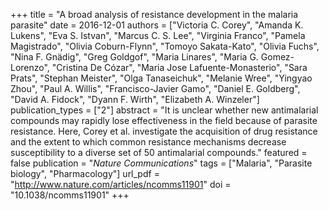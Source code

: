 +++
title = "A broad analysis of resistance development in the malaria parasite"
date = 2016-12-01
authors = ["Victoria C. Corey", "Amanda K. Lukens", "Eva S. Istvan", "Marcus C. S. Lee", "Virginia Franco", "Pamela Magistrado", "Olivia Coburn-Flynn", "Tomoyo Sakata-Kato", "Olivia Fuchs", "Nina F. Gnädig", "Greg Goldgof", "Maria Linares", "Maria G. Gomez-Lorenzo", "Cristina De Cózar", "Maria Jose Lafuente-Monasterio", "Sara Prats", "Stephan Meister", "Olga Tanaseichuk", "Melanie Wree", "Yingyao Zhou", "Paul A. Willis", "Francisco-Javier Gamo", "Daniel E. Goldberg", "David A. Fidock", "Dyann F. Wirth", "Elizabeth A. Winzeler"]
publication_types = ["2"]
abstract = "It is unclear whether new antimalarial compounds may rapidly lose effectiveness in the field because of parasite resistance. Here, Corey et al. investigate the acquisition of drug resistance and the extent to which common resistance mechanisms decrease susceptibility to a diverse set of 50 antimalarial compounds."
featured = false
publication = "*Nature Communications*"
tags = ["Malaria", "Parasite biology", "Pharmacology"]
url_pdf = "http://www.nature.com/articles/ncomms11901"
doi = "10.1038/ncomms11901"
+++

